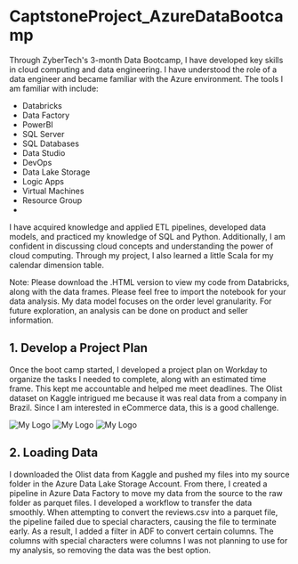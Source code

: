 # CaptstoneProject_AzureDataBootcamp

Through ZyberTech's 3-month Data Bootcamp, I have developed key skills in cloud computing and data engineering. I have understood the role of a data engineer and became familiar with the Azure environment. The tools I am familiar with include:
- Databricks
- Data Factory
- PowerBI
- SQL Server
- SQL Databases
- Data Studio
- DevOps
- Data Lake Storage
- Logic Apps
- Virtual Machines
- Resource Group
- 
I have acquired knowledge and applied ETL pipelines, developed data models, and practiced my knowledge of SQL and Python. Additionally, I am confident in discussing cloud concepts and understanding the power of cloud computing. Through my project, I also learned a little Scala for my calendar dimension table.

Note: Please download the .HTML version to view my code from Databricks, along with the data frames. Please feel free to import the notebook for your data analysis. My data model focuses on the order level granularity. For future exploration, an analysis can be done on product and seller information.

## 1. Develop a Project Plan

Once the boot camp started, I developed a project plan on Workday to organize the tasks I needed to complete, along with an estimated time frame. This kept me accountable and helped me meet deadlines. The Olist dataset on Kaggle intrigued me because it was real data from a company in Brazil. Since I am interested in eCommerce data, this is a good challenge. 

![My Logo](https://drive.google.com/uc?export=download&id=1geiESAD_3t0L2Az3KSNllyhfB_gwz1XO "Logo Title Text 1")
![My Logo](https://drive.google.com/uc?export=download&id=1ZLbQPb22g-pDrfbNl1aZxO0CwaPRHg70 "Logo Title Text 3")
![My Logo](https://drive.google.com/uc?export=download&id=1z4xyYk6kA1JCMsHLwjmTAHPSMgmTrhRM "Logo Title Text 2")

## 2. Loading Data
I downloaded the Olist data from Kaggle and pushed my files into my source folder in the Azure Data Lake Storage Account. From there, I created a pipeline in Azure Data Factory to move my data from the source to the raw folder as parquet files. I developed a workflow to transfer the data smoothly. When attempting to convert the reviews.csv into a parquet file, the pipeline failed due to special characters, causing the file to terminate early. As a result, I added a filter in ADF to convert certain columns. The columns with special characters were columns I was not planning to use for my analysis, so removing the data was the best option. 








